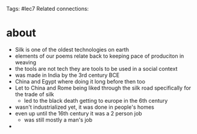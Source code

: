 Tags: #lec7 
Related connections:

# about
- Silk is one of the oldest technologies on earth
- elements of our poems relate back to keeping pace of produciton in weaving
- the tools are not tech they are tools to be used in a social context
- was made in India by the 3rd century BCE
- China and Egypt where doing it long before then too
- Let to China and Rome being liked through the silk road specifically for the trade of silk
	- led to the black death getting to europe in the 6th century
- wasn't industrialized yet, it was done in people's homes
- even up until the 16th century it was a 2 person job
	- was still mostly a man's job
- 